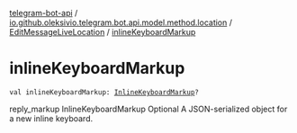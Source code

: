 [telegram-bot-api](../../index.md) / [io.github.oleksivio.telegram.bot.api.model.method.location](../index.md) / [EditMessageLiveLocation](index.md) / [inlineKeyboardMarkup](./inline-keyboard-markup.md)

# inlineKeyboardMarkup

`val inlineKeyboardMarkup: `[`InlineKeyboardMarkup`](../../io.github.oleksivio.telegram.bot.api.model.objects.std.keyboard/-inline-keyboard-markup/index.md)`?`

reply_markup InlineKeyboardMarkup Optional A JSON-serialized object for a new inline keyboard.

